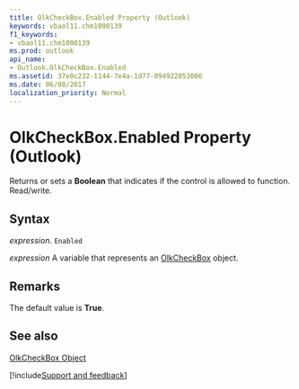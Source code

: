 ```yaml
---
title: OlkCheckBox.Enabled Property (Outlook)
keywords: vbaol11.chm1000139
f1_keywords:
- vbaol11.chm1000139
ms.prod: outlook
api_name:
- Outlook.OlkCheckBox.Enabled
ms.assetid: 37e0c232-1144-7e4a-1d77-094922853006
ms.date: 06/08/2017
localization_priority: Normal
---
```



# OlkCheckBox.Enabled Property (Outlook)

Returns or sets a  **Boolean** that indicates if the control is allowed to function. Read/write.


## Syntax

_expression_. `Enabled`

_expression_ A variable that represents an [OlkCheckBox](./Outlook.OlkCheckBox.md) object.


## Remarks

The default value is  **True**.


## See also


[OlkCheckBox Object](Outlook.OlkCheckBox.md)

[!include[Support and feedback](~/includes/feedback-boilerplate.md)]